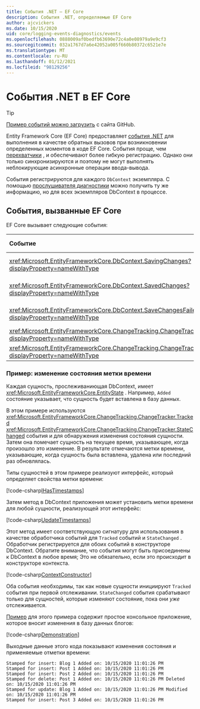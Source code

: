 ```yaml
---
title: События .NET — EF Core
description: События .NET, определяемые EF Core
author: ajcvickers
ms.date: 10/15/2020
uid: core/logging-events-diagnostics/events
ms.openlocfilehash: 0888009af0bedfb63690e72c4a0e08979a9e9cf3
ms.sourcegitcommit: 032a1767d7a6e42052a005f660b80372c6521e7e
ms.translationtype: MT
ms.contentlocale: ru-RU
ms.lasthandoff: 01/12/2021
ms.locfileid: "98129256"
---
```

# <a name="net-events-in-ef-core"></a>События .NET в EF Core

> [!TIP]
> [Пример событий можно загрузить](https://github.com/dotnet/EntityFramework.Docs/tree/master/samples/core/Miscellaneous/Events) с сайта GitHub.

Entity Framework Core (EF Core) предоставляет [события .NET](/dotnet/standard/events/) для выполнения в качестве обратных вызовов при возникновении определенных моментов в коде EF Core. События проще, чем [перехватчики](xref:core/logging-events-diagnostics/interceptors) , и обеспечивают более гибкую регистрацию. Однако они только синхронизируются и поэтому не могут выполнять неблокирующие асинхронные операции ввода-вывода.

События регистрируются для каждого `DbContext` экземпляра. С помощью [прослушивателя диагностики](xref:core/logging-events-diagnostics/diagnostic-listeners) можно получить ту же информацию, но для всех экземпляров DbContext в процессе.

## <a name="events-raised-by-ef-core"></a>События, вызванные EF Core

EF Core вызывает следующие события:

| Событие | Представленная версия | При возникновении
|:------|--------------------|-------
| <xref:Microsoft.EntityFrameworkCore.DbContext.SavingChanges?displayProperty=nameWithType> | 5,0 | В начале <xref:Microsoft.EntityFrameworkCore.DbContext.SaveChanges%2A> или <xref:Microsoft.EntityFrameworkCore.DbContext.SaveChangesAsync%2A>
| <xref:Microsoft.EntityFrameworkCore.DbContext.SavedChanges?displayProperty=nameWithType> | 5,0 | В конце успешного <xref:Microsoft.EntityFrameworkCore.DbContext.SaveChanges%2A> или <xref:Microsoft.EntityFrameworkCore.DbContext.SaveChangesAsync%2A>
| <xref:Microsoft.EntityFrameworkCore.DbContext.SaveChangesFailed?displayProperty=nameWithType> | 5,0 | В конце сбоя <xref:Microsoft.EntityFrameworkCore.DbContext.SaveChanges%2A> или <xref:Microsoft.EntityFrameworkCore.DbContext.SaveChangesAsync%2A>
| <xref:Microsoft.EntityFrameworkCore.ChangeTracking.ChangeTracker.Tracked?displayProperty=nameWithType> | 2.1 | При отслеживании сущности в контексте
| <xref:Microsoft.EntityFrameworkCore.ChangeTracking.ChangeTracker.StateChanged?displayProperty=nameWithType> | 2.1 | Изменение состояния отслеживающей сущности

### <a name="example-timestamp-state-changes"></a>Пример: изменение состояния метки времени

Каждая сущность, прослеживаниющая DbContext, имеет <xref:Microsoft.EntityFrameworkCore.EntityState> . Например, `Added` состояние указывает, что сущность будет вставлена в базу данных.

В этом примере используются <xref:Microsoft.EntityFrameworkCore.ChangeTracking.ChangeTracker.Tracked> <xref:Microsoft.EntityFrameworkCore.ChangeTracking.ChangeTracker.StateChanged> события и для обнаружения изменения состояния сущности. Затем она помечает сущность на текущее время, указывающее, когда произошло это изменение. В результате отмечаются метки времени, указывающие, когда сущность была вставлена, удалена или последний раз обновлялась.

Типы сущностей в этом примере реализуют интерфейс, который определяет свойства метки времени:

<!--
public interface IHasTimestamps
{
    DateTime? Added { get; set; }
    DateTime? Deleted { get; set; }
    DateTime? Modified { get; set; }
}
-->
[!code-csharp[IHasTimestamps](../../../samples/core/Miscellaneous/Events/Program.cs?name=IHasTimestamps)]

Затем метод в DbContext приложения может установить метки времени для любой сущности, реализующей этот интерфейс:

<!--
    private static void UpdateTimestamps(object sender, EntityEntryEventArgs e)
    {
        if (e.Entry.Entity is IHasTimestamps entityWithTimestamps)
        {
            switch (e.Entry.State)
            {
                case EntityState.Deleted:
                    entityWithTimestamps.Deleted = DateTime.UtcNow;
                    Console.WriteLine($"Stamped for delete: {e.Entry.Entity}");
                    break;
                case EntityState.Modified:
                    entityWithTimestamps.Modified = DateTime.UtcNow;
                    Console.WriteLine($"Stamped for update: {e.Entry.Entity}");
                    break;
                case EntityState.Added:
                    entityWithTimestamps.Added = DateTime.UtcNow;
                    Console.WriteLine($"Stamped for insert: {e.Entry.Entity}");
                    break;
            }
        }
    }
-->
[!code-csharp[UpdateTimestamps](../../../samples/core/Miscellaneous/Events/Program.cs?name=UpdateTimestamps)]

Этот метод имеет соответствующую сигнатуру для использования в качестве обработчика событий для `Tracked` событий и `StateChanged` . Обработчик регистрируется для обоих событий в конструкторе DbContext. Обратите внимание, что события могут быть присоединены к DbContext в любое время; Это не обязательно, если это происходит в конструкторе контекста.

<!--
    public BlogsContext()
    {
        ChangeTracker.StateChanged += UpdateTimestamps;
        ChangeTracker.Tracked += UpdateTimestamps;
    }
-->
[!code-csharp[ContextConstructor](../../../samples/core/Miscellaneous/Events/Program.cs?name=ContextConstructor)]

Оба события необходимы, так как новые сущности инициируют `Tracked` события при первой отслеживании. `StateChanged` события срабатывают только для сущностей, которые изменяют состояние, пока они _уже_ отслеживается.

[Пример](https://github.com/dotnet/EntityFramework.Docs/tree/master/samples/core/Miscellaneous/Events) для этого примера содержит простое консольное приложение, которое вносит изменения в базу данных блогов:

<!--
        using (var context = new BlogsContext())
        {
            context.Database.EnsureDeleted();
            context.Database.EnsureCreated();

            context.Add(
                new Blog
                {
                    Id = 1,
                    Name = "EF Blog",
                    Posts =
                    {
                        new Post { Id = 1, Title = "EF Core 3.1!" },
                        new Post { Id = 2, Title = "EF Core 5.0!" }
                    }
                });

            context.SaveChanges();
        }

        using (var context = new BlogsContext())
        {
            var blog = context.Blogs.Include(e => e.Posts).Single();

            blog.Name = "EF Core Blog";
            context.Remove(blog.Posts.First());
            blog.Posts.Add(new Post { Id = 3, Title = "EF Core 6.0!" });

            context.SaveChanges();
        }
-->
[!code-csharp[Demonstration](../../../samples/core/Miscellaneous/Events/Program.cs?name=Demonstration)]

Выходные данные этого кода показывают изменения состояния и применяемые отметки времени:

```output
Stamped for insert: Blog 1 Added on: 10/15/2020 11:01:26 PM
Stamped for insert: Post 1 Added on: 10/15/2020 11:01:26 PM
Stamped for insert: Post 2 Added on: 10/15/2020 11:01:26 PM
Stamped for delete: Post 1 Added on: 10/15/2020 11:01:26 PM Deleted on: 10/15/2020 11:01:26 PM
Stamped for update: Blog 1 Added on: 10/15/2020 11:01:26 PM Modified on: 10/15/2020 11:01:26 PM
Stamped for insert: Post 3 Added on: 10/15/2020 11:01:26 PM
```
